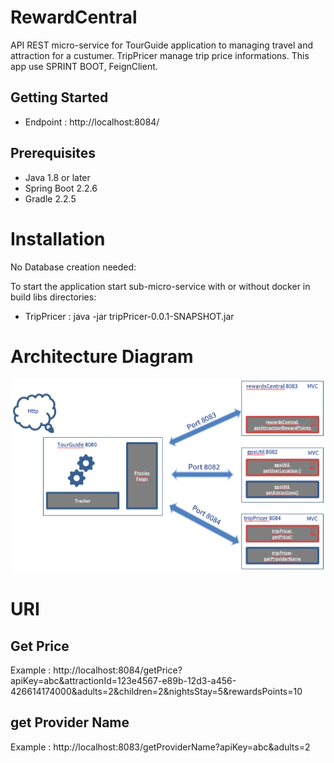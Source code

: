 # RewardCentral
API REST micro-service for TourGuide application to managing travel and attraction for a custumer.
TripPricer manage trip price informations. 
This app use SPRINT BOOT, FeignClient.

## Getting Started

- Endpoint : http://localhost:8084/

## Prerequisites

- Java 1.8  or later
- Spring Boot 2.2.6
- Gradle 2.2.5

# Installation

No Database creation needed:

To start the application start sub-micro-service with or without docker in build libs directories: 
- TripPricer : java -jar tripPricer-0.0.1-SNAPSHOT.jar


# Architecture Diagram
![ScreenShot](Architecture.png)

# URI
## Get Price
Example : 
http://localhost:8084/getPrice?apiKey=abc&attractionId=123e4567-e89b-12d3-a456-426614174000&adults=2&children=2&nightsStay=5&rewardsPoints=10


## get Provider Name
Example : 
http://localhost:8083/getProviderName?apiKey=abc&adults=2